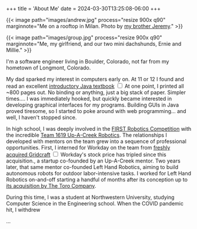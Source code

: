 +++
title = 'About Me'
date = 2024-03-30T13:25:08-06:00
+++

<section>

{{< image
  path="images/andrew.jpg"
  process="resize 900x q90"
  marginnote="Me on a rooftop in Milan. Photo by [my brother Jeremy](https://www.instagram.com/jeremyvisuals/)." >}}

{{< image
  path="images/group.jpg"
  process="resize 900x q90"
  marginnote="Me, my girlfriend, and our two mini dachshunds, Ernie and Millie." >}}

I'm a software engineer living in Boulder, Colorado, not far from my hometown of Longmont, Colorado.

My dad sparked my interest in computers early on. At 11 or 12 I found and read an excellent
[introductory Java textbook][1]
<label for="sn-java-textbook" class="margin-toggle sidenote-number"></label>
<input type="checkbox" id="sn-java-textbook" class="margin-toggle" />
<span class="sidenote">At one point, I printed all ~800 pages out. No binding or anything, just a big stack of paper.
Simpler times...</span>. I was immediately hooked, but quickly became interested in developing graphical interfaces for
my programs. Building GUIs in Java proved tiresome, so I started to poke around with web programming... and well, I
haven't stopped since.

In high school, I was deeply involved in the [FIRST Robotics Competition][2] with the incredible [Team 1619 Up-A-Creek
Robotics][3]. The relationships I developed with mentors on the team grew into a sequence of professional
opportunities. First, I interned for Workday on the team from [freshly acquired Gridcraft][4]
<label for="sn-workday" class="margin-toggle sidenote-number"></label>
<input type="checkbox" id="sn-workday" class="margin-toggle" />
<span class="sidenote">Workday's stock price has tripled since this acquisition.</span>, a startup co-founded by an
Up-A-Creek mentor. Two years later, that same mentor co-founded Left Hand Robotics, aiming to build autonomous robots
for outdoor labor-intensive tasks. I worked for Left Hand Robotics on-and-off starting a handful of months after its
conception up to [its acquisition by The Toro Company][5].

During this time, I was a student at Northwestern University, studying Computer Science in the Engineering school. When
the COVID pandemic hit, I withdrew

...

</section>

[1]: https://math.hws.edu/javanotes/
[2]: https://www.team1619.org/
[3]: https://www.team1619.org/
[4]: https://mergr.com/workday-acquires-gridcraft
[5]: https://www.thetorocompany.com/news-releases/news-release-details/toro-company-acquires-left-hand-robotics-inc
